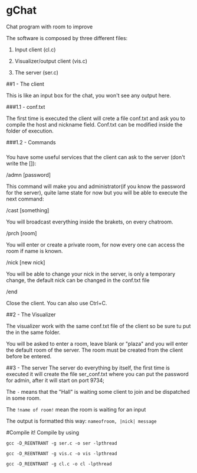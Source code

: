 # gChat
Chat program with room to improve

The software is composed by three different files:

1. Input client (cl.c)

2. Visualizer/output client (vis.c)

3. The server (ser.c)


##1 - The client

This is like an input box for the chat, you won't see any output here.

###1.1 - conf.txt

The first time is executed the client will crete a file conf.txt and ask you to compile the host and nickname field.
Conf.txt can be modified inside the folder of execution.

###1.2 - Commands
###
You have some useful services that the client can ask to the server (don't write the []):

/admn [password]

This command will make you and administrator(if you know the password for the server),
quite lame state for now but you will be able to execute the next command:

/cast [something]

You will broadcast everything inside the brakets, on every chatroom.

/prch [room]

You will enter or create a private room, for now every one can access the room if name is known.

/nick [new nick]

You will be able to change your nick in the server, is only a temporary change, the default nick can be changed in the conf.txt file

/end

Close the client. You can also use Ctrl+C.

##2 - The Visualizer

The visualizer work with the same conf.txt file of the client so be sure tu put the in the same folder.

You will be asked to enter a room, leave blank or "plaza" and you will enter the default room of the server.
The room must be created from the client before be entered.

##3 - The server
The server do everything by itself, the first time is executed it will create the file ser_conf.txt where you can put the password for admin,
after it will start on port 9734;

The `-` means that the "Hall" is waiting some client to join and be dispatched in some room.

The `!name of room!` mean the room is waiting for an input

The output is formatted this way: `nameofroom, |nick| message`

#Compile it!
Compile by using
```
gcc -D_REENTRANT -g ser.c -o ser -lpthread

gcc -D_REENTRANT -g vis.c -o vis -lpthread

gcc -D_REENTRANT -g cl.c -o cl -lpthread

```

